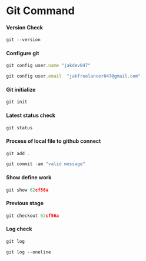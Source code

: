 # Git Command

#### Version Check

```jsx
git --version
```

#### Configure git

```jsx
git config user.name "jakdev047" 
```

```jsx
git config user.email  "jakfreelancer047@gmail.com" 
```

####  Git initialize

```jsx
git init
```

####  Latest status check

```jsx
git status
```

####  Process of local file to github connect

```jsx
git add .
```

```jsx
git commit -am "valid message"
```

####  Show define work

```jsx
git show 62cf56a
```

####  Previous stage

```jsx
git checkout 62cf56a
```

####  Log check

```jsx
git log
```

```jsx
git log --oneline
```
